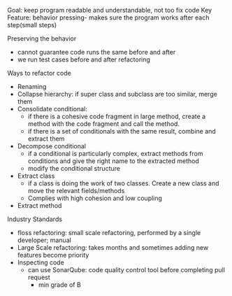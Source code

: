 Goal: keep program readable and understandable, not too fix code
Key Feature: behavior pressing- makes sure the program works after each step(small steps)

Preserving the behavior
- cannot guarantee code runs the same before and after
- we run test cases before and after refactoring

Ways to refactor code
- Renaming
- Collapse hierarchy: if super class and subclass are too similar, merge them
- Consolidate conditional: 
	- if there is a cohesive code fragment in large method, create a method with the code fragment and call the method.
	- if there is a set of conditionals with the same result, combine and extract them
- Decompose conditional
	- if a conditional is particularly complex, extract methods from conditions and give the right name to the extracted method 
	- modify the conditional structure
- Extract class
	- if a class is doing the work of two classes. Create a new class and move the relevant fields/methods
	- Complies with high cohesion and low coupling
- Extract method

Industry Standards
- floss refactoring: small scale refactoring, performed by a single developer; manual
- Large Scale refactoring: takes months and sometimes adding new features become priority
- Inspecting code
	- can use SonarQube: code quality control tool before completing pull request
		- min grade of B